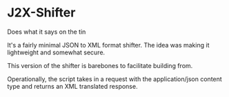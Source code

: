 # J2X-Shifter
Does what it says on the tin


It's a fairly minimal JSON to XML format shifter. 
The idea was making it lightweight and somewhat secure. 


This version of the shifter is barebones to facilitate
building from. 


Operationally, the script takes in a request with the
application/json content type and returns an XML translated
response.
